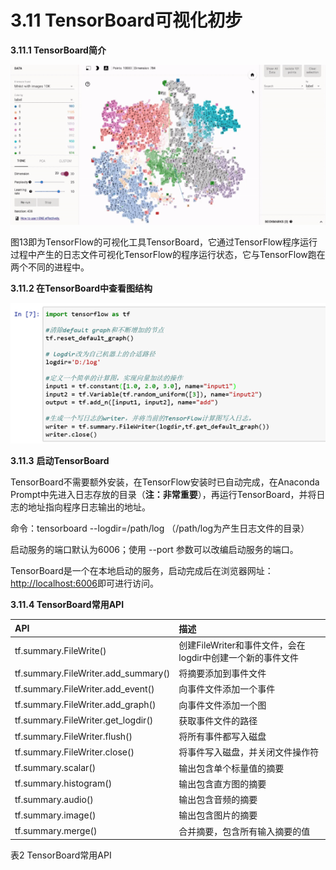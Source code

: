 # 3.11 TensorBoard可视化初步

**3.11.1 TensorBoard简介**

![&#x56FE;13 TensorBoard](../.gitbook/assets/image%20%28110%29.png)

图13即为TensorFlow的可视化工具TensorBoard，它通过TensorFlow程序运行过程中产生的日志文件可视化TensorFlow的程序运行状态，它与TensorFlow跑在两个不同的进程中。

**3.11.2 在TensorBoard中查看图结构**

![&#x56FE;14 &#x5728;TensorBoard&#x4E2D;&#x67E5;&#x770B;&#x56FE;&#x7ED3;&#x6784;](../.gitbook/assets/image%20%2849%29.png)

**3.11.3**       **启动TensorBoard**

TensorBoard不需要额外安装，在TensorFlow安装时已自动完成，在Anaconda Prompt中先进入日志存放的目录（**注：非常重要**），再运行TensorBoard，并将日志的地址指向程序日志输出的地址。

命令：tensorboard --logdir=/path/log （/path/log为产生日志文件的目录）

启动服务的端口默认为6006；使用 --port 参数可以改编启动服务的端口。

TensorBoard是一个在本地启动的服务，启动完成后在浏览器网址：[http://localhost:6006](http://localhost:6006)即可进行访问。

**3.11.4 TensorBoard常用API**

| **API** | **描述** |
| :--- | :--- |
| tf.summary.FileWrite\(\) | 创建FileWriter和事件文件，会在logdir中创建一个新的事件文件 |
| tf.summary.FileWriter.add\_summary\(\) | 将摘要添加到事件文件 |
| tf.summary.FileWriter.add\_event\(\) | 向事件文件添加一个事件 |
| tf.summary.FileWriter.add\_graph\(\) | 向事件文件添加一个图 |
| tf.summary.FileWriter.get\_logdir\(\) | 获取事件文件的路径 |
| tf.summary.FileWriter.flush\(\) | 将所有事件都写入磁盘 |
| tf.summary.FileWriter.close\(\) | 将事件写入磁盘，并关闭文件操作符 |
| tf.summary.scalar\(\) | 输出包含单个标量值的摘要 |
| tf.summary.histogram\(\) | 输出包含直方图的摘要 |
| tf.summary.audio\(\) | 输出包含音频的摘要 |
| tf.summary.image\(\) | 输出包含图片的摘要 |
| tf.summary.merge\(\) | 合并摘要，包含所有输入摘要的值 |

表2 TensorBoard常用API


